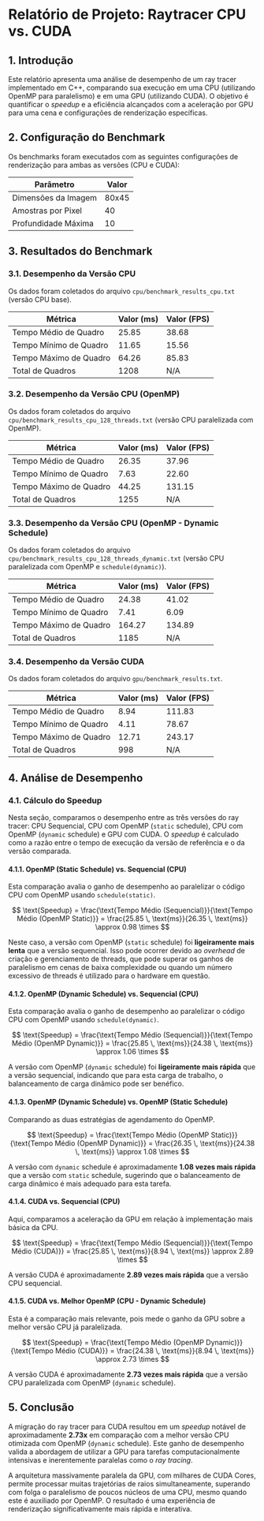 # Relatório de Projeto: Raytracer CPU vs. CUDA

## 1. Introdução
Este relatório apresenta uma análise de desempenho de um ray tracer implementado em C++, comparando sua execução em uma CPU (utilizando OpenMP para paralelismo) e em uma GPU (utilizando CUDA). O objetivo é quantificar o *speedup* e a eficiência alcançados com a aceleração por GPU para uma cena e configurações de renderização específicas.

## 2. Configuração do Benchmark
Os benchmarks foram executados com as seguintes configurações de renderização para ambas as versões (CPU e CUDA):

| Parâmetro           | Valor   |
|---------------------|---------|
| Dimensões da Imagem | 80x45   |
| Amostras por Pixel  | 40      |
| Profundidade Máxima | 10      |

## 3. Resultados do Benchmark

### 3.1. Desempenho da Versão CPU
Os dados foram coletados do arquivo `cpu/benchmark_results_cpu.txt` (versão CPU base).

| Métrica                 | Valor (ms) | Valor (FPS) |
|-------------------------|------------|-------------|
| Tempo Médio de Quadro   | 25.85      | 38.68       |
| Tempo Mínimo de Quadro  | 11.65      | 15.56       |
| Tempo Máximo de Quadro  | 64.26      | 85.83       |
| Total de Quadros        | 1208       | N/A         |

### 3.2. Desempenho da Versão CPU (OpenMP)
Os dados foram coletados do arquivo `cpu/benchmark_results_cpu_128_threads.txt` (versão CPU paralelizada com OpenMP).

| Métrica                 | Valor (ms) | Valor (FPS) |
|-------------------------|------------|-------------|
| Tempo Médio de Quadro   | 26.35      | 37.96       |
| Tempo Mínimo de Quadro  | 7.63       | 22.60       |
| Tempo Máximo de Quadro  | 44.25      | 131.15      |
| Total de Quadros        | 1255       | N/A         |

### 3.3. Desempenho da Versão CPU (OpenMP - Dynamic Schedule)
Os dados foram coletados do arquivo `cpu/benchmark_results_cpu_128_threads_dynamic.txt` (versão CPU paralelizada com OpenMP e `schedule(dynamic)`).

| Métrica                 | Valor (ms) | Valor (FPS) |
|-------------------------|------------|-------------|
| Tempo Médio de Quadro   | 24.38      | 41.02       |
| Tempo Mínimo de Quadro  | 7.41       | 6.09        |
| Tempo Máximo de Quadro  | 164.27     | 134.89      |
| Total de Quadros        | 1185       | N/A         |

### 3.4. Desempenho da Versão CUDA
Os dados foram coletados do arquivo `gpu/benchmark_results.txt`.

| Métrica                 | Valor (ms) | Valor (FPS) |
|-------------------------|------------|-------------|
| Tempo Médio de Quadro   | 8.94       | 111.83      |
| Tempo Mínimo de Quadro  | 4.11       | 78.67       |
| Tempo Máximo de Quadro  | 12.71      | 243.17      |
| Total de Quadros        | 998        | N/A         |

## 4. Análise de Desempenho

### 4.1. Cálculo do Speedup
Nesta seção, comparamos o desempenho entre as três versões do ray tracer: CPU Sequencial, CPU com OpenMP (`static` schedule), CPU com OpenMP (`dynamic` schedule) e GPU com CUDA. O *speedup* é calculado como a razão entre o tempo de execução da versão de referência e o da versão comparada.

#### 4.1.1. OpenMP (Static Schedule) vs. Sequencial (CPU)
Esta comparação avalia o ganho de desempenho ao paralelizar o código CPU com OpenMP usando `schedule(static)`.

$$
\text{Speedup} = \frac{\text{Tempo Médio (Sequencial)}}{\text{Tempo Médio (OpenMP Static)}} = \frac{25.85 \, \text{ms}}{26.35 \, \text{ms}} \approx 0.98 \times
$$

Neste caso, a versão com OpenMP (`static` schedule) foi **ligeiramente mais lenta** que a versão sequencial. Isso pode ocorrer devido ao *overhead* de criação e gerenciamento de threads, que pode superar os ganhos de paralelismo em cenas de baixa complexidade ou quando um número excessivo de threads é utilizado para o hardware em questão.

#### 4.1.2. OpenMP (Dynamic Schedule) vs. Sequencial (CPU)
Esta comparação avalia o ganho de desempenho ao paralelizar o código CPU com OpenMP usando `schedule(dynamic)`.

$$
\text{Speedup} = \frac{\text{Tempo Médio (Sequencial)}}{\text{Tempo Médio (OpenMP Dynamic)}} = \frac{25.85 \, \text{ms}}{24.38 \, \text{ms}} \approx 1.06 \times
$$

A versão com OpenMP (`dynamic` schedule) foi **ligeiramente mais rápida** que a versão sequencial, indicando que para esta carga de trabalho, o balanceamento de carga dinâmico pode ser benéfico.

#### 4.1.3. OpenMP (Dynamic Schedule) vs. OpenMP (Static Schedule)
Comparando as duas estratégias de agendamento do OpenMP.

$$
\text{Speedup} = \frac{\text{Tempo Médio (OpenMP Static)}}{\text{Tempo Médio (OpenMP Dynamic)}} = \frac{26.35 \, \text{ms}}{24.38 \, \text{ms}} \approx 1.08 \times
$$

A versão com `dynamic` schedule é aproximadamente **1.08 vezes mais rápida** que a versão com `static` schedule, sugerindo que o balanceamento de carga dinâmico é mais adequado para esta tarefa.

#### 4.1.4. CUDA vs. Sequencial (CPU)
Aqui, comparamos a aceleração da GPU em relação à implementação mais básica da CPU.

$$
\text{Speedup} = \frac{\text{Tempo Médio (Sequencial)}}{\text{Tempo Médio (CUDA)}} = \frac{25.85 \, \text{ms}}{8.94 \, \text{ms}} \approx 2.89 \times
$$

A versão CUDA é aproximadamente **2.89 vezes mais rápida** que a versão CPU sequencial.

#### 4.1.5. CUDA vs. Melhor OpenMP (CPU - Dynamic Schedule)
Esta é a comparação mais relevante, pois mede o ganho da GPU sobre a melhor versão CPU já paralelizada.

$$
\text{Speedup} = \frac{\text{Tempo Médio (OpenMP Dynamic)}}{\text{Tempo Médio (CUDA)}} = \frac{24.38 \, \text{ms}}{8.94 \, \text{ms}} \approx 2.73 \times
$$

A versão CUDA é aproximadamente **2.73 vezes mais rápida** que a versão CPU paralelizada com OpenMP (`dynamic` schedule).


## 5. Conclusão
A migração do ray tracer para CUDA resultou em um *speedup* notável de aproximadamente **2.73x** em comparação com a melhor versão CPU otimizada com OpenMP (`dynamic` schedule). Este ganho de desempenho valida a abordagem de utilizar a GPU para tarefas computacionalmente intensivas e inerentemente paralelas como o *ray tracing*.

A arquitetura massivamente paralela da GPU, com milhares de CUDA Cores, permite processar muitas trajetórias de raios simultaneamente, superando com folga o paralelismo de poucos núcleos de uma CPU, mesmo quando este é auxiliado por OpenMP. O resultado é uma experiência de renderização significativamente mais rápida e interativa.
